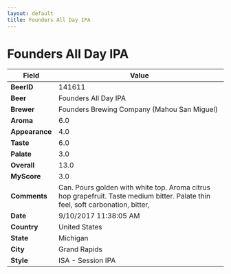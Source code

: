 ```yaml
---
layout: default
title: Founders All Day IPA
---
```


# Founders All Day IPA

| Field         | Value     |
|---------------|-----------|
| **BeerID** | 141611 |
| **Beer** | Founders All Day IPA |
| **Brewer** | Founders Brewing Company (Mahou San Miguel) |
| **Aroma** | 6.0 |
| **Appearance** | 4.0 |
| **Taste** | 6.0 |
| **Palate** | 3.0 |
| **Overall** | 13.0 |
| **MyScore** | 3.0 |
| **Comments** | Can. Pours golden with white top. Aroma citrus hop grapefruit. Taste medium bitter. Palate thin feel, soft carbonation, bitter,  |
| **Date** | 9/10/2017 11:38:05 AM |
| **Country** | United States |
| **State** | Michigan |
| **City** | Grand Rapids |
| **Style** | ISA - Session IPA |
